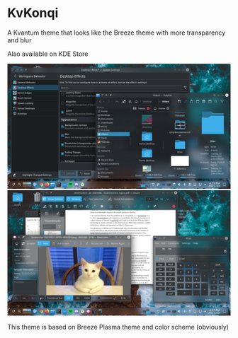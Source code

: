 # KvKonqi
A Kvantum theme that looks like the Breeze theme with more transparency and blur

Also available on KDE Store


![1](https://github.com/Niru2169/KvKonqi/blob/main/screenshots/Screenshot_20210502_163920.png?raw=true)
![2](https://github.com/Niru2169/KvKonqi/blob/main/screenshots/Screenshot_20210502_163759.png?raw=true)

This theme is based on Breeze Plasma theme and color scheme (obviously)
